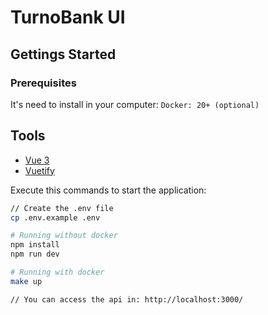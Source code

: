 # TurnoBank UI

## Gettings Started

### Prerequisites
It's need to install in your computer:
`Docker: 20+ (optional)`

## Tools
- [Vue 3](https://v3.vuejs.org/)
- [Vuetify](https://vuetifyjs.com/en/)

Execute this commands to start the application:
```bash
// Create the .env file
cp .env.example .env

# Running without docker
npm install
npm run dev

# Running with docker
make up

// You can access the api in: http://localhost:3000/
```
